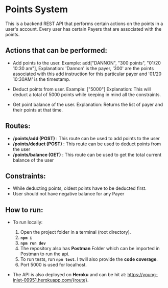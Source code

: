 # Points System

This is a backend REST API that performs certain actions on the points in a user's account. Every user has certain Payers that are associated with the points.

## Actions that can be performed:

  - Add points to the user. 
      Example: add["DANNON", "300 points", "01/20 10:30 am"], 
      Explanation: 'Dannon' is the payer, '300' are the points associated with this add instruction for this particular payer and '01/20 10:30AM' is the timestamp.
      
  - Deduct points from user. 
      Example: ["5000"] 
      Explanation: This will deduct a total of 5000 points while keeping in mind all the constraints.
      
  - Get point balance of the user.
      Explanation: Returns the list of payer and their points at that time. 
	
## Routes:
  - **/points/add (POST)** : This route can be used to add points to the user
  - **/points/deduct (POST)** : This route can be used to deduct points from the user
  - **/points/balance (GET)** : This route can be used to get the total current balance of the user

## Constraints:
  - While deducting points, oldest points have to be deducted first.
  - User should not have negative balance for any Payer

## How to run:
-	To run locally:
	1.	Open the project folder in a terminal (root directory). 
	2.	**`npm i`** 
	3. **`npm run dev`**
	4. The repository also has **Postman** Folder which can be imported in Postman to run the api.
	5. To run tests, run **`npm test`**. I twill also provide the **code coverage**.
	6. Port 5000 is used for localhost.
	
- The API is also deployed on **Heroku** and can be hit at: https://young-inlet-09951.herokuapp.com/{route}. 
